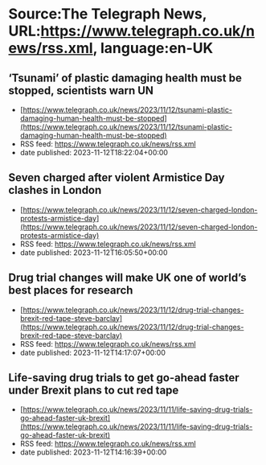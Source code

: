 # Source:The Telegraph News, URL:https://www.telegraph.co.uk/news/rss.xml, language:en-UK

## ‘Tsunami’ of plastic damaging health must be stopped, scientists warn UN
 - [https://www.telegraph.co.uk/news/2023/11/12/tsunami-plastic-damaging-human-health-must-be-stopped](https://www.telegraph.co.uk/news/2023/11/12/tsunami-plastic-damaging-human-health-must-be-stopped)
 - RSS feed: https://www.telegraph.co.uk/news/rss.xml
 - date published: 2023-11-12T18:22:04+00:00



## Seven charged after violent Armistice Day clashes in London
 - [https://www.telegraph.co.uk/news/2023/11/12/seven-charged-london-protests-armistice-day](https://www.telegraph.co.uk/news/2023/11/12/seven-charged-london-protests-armistice-day)
 - RSS feed: https://www.telegraph.co.uk/news/rss.xml
 - date published: 2023-11-12T16:05:50+00:00



## Drug trial changes will make UK one of world’s best places for research
 - [https://www.telegraph.co.uk/news/2023/11/12/drug-trial-changes-brexit-red-tape-steve-barclay](https://www.telegraph.co.uk/news/2023/11/12/drug-trial-changes-brexit-red-tape-steve-barclay)
 - RSS feed: https://www.telegraph.co.uk/news/rss.xml
 - date published: 2023-11-12T14:17:07+00:00



## Life-saving drug trials to get go-ahead faster under Brexit plans to cut red tape
 - [https://www.telegraph.co.uk/news/2023/11/11/life-saving-drug-trials-go-ahead-faster-uk-brexit](https://www.telegraph.co.uk/news/2023/11/11/life-saving-drug-trials-go-ahead-faster-uk-brexit)
 - RSS feed: https://www.telegraph.co.uk/news/rss.xml
 - date published: 2023-11-12T14:16:39+00:00



